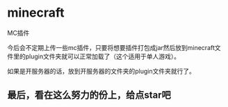 # minecraft
MC插件

今后会不定期上传一些mc插件，只要将想要插件打包成jar然后放到minecraft文件里的plugin文件夹就可以正常加载了（这个适用于单人游戏）。

如果是开服务器的话，放到开服务器的文件夹的plugin文件夹就行了。

## 最后，看在这么努力的份上，给点star吧
